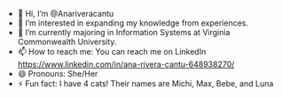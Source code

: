 - 👋 Hi, I’m @Anariveracantu
- 👀 I’m interested in expanding my knowledge from experiences.
- 🌱 I’m currently majoring in Information Systems at Virginia Commonwealth University.
- 📫 How to reach me: You can reach me on LinkedIn https://www.linkedin.com/in/ana-rivera-cantu-648938270/
- 😄 Pronouns: She/Her
- ⚡ Fun fact: I have 4 cats! Their names are Michi, Max, Bebe, and Luna

<!---
Anariveracantu/Anariveracantu is a ✨ special ✨ repository because its `README.md` (this file) appears on your GitHub profile.
You can click the Preview link to take a look at your changes.
--->
